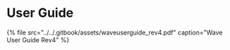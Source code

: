 # User Guide

{% file src="../../.gitbook/assets/waveuserguide\_rev4.pdf" caption="Wave User Guide Rev4" %}




